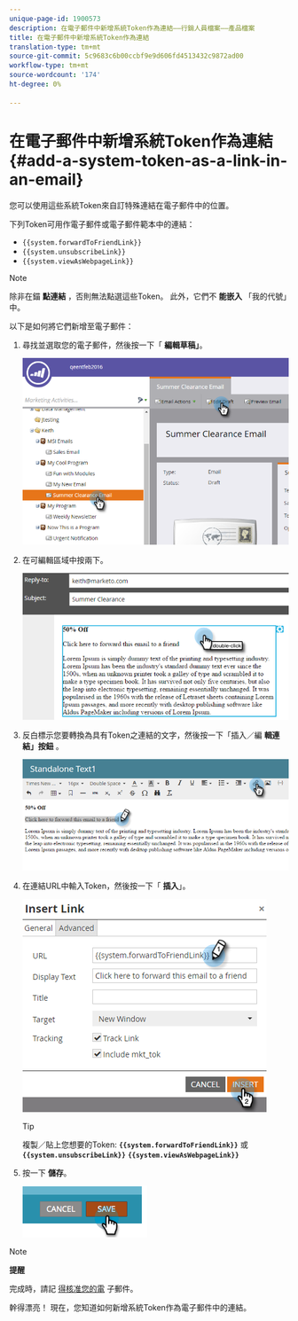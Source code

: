 ```yaml
---
unique-page-id: 1900573
description: 在電子郵件中新增系統Token作為連結——行銷人員檔案——產品檔案
title: 在電子郵件中新增系統Token作為連結
translation-type: tm+mt
source-git-commit: 5c9683c6b00ccbf9e9d606fd4513432c9872ad00
workflow-type: tm+mt
source-wordcount: '174'
ht-degree: 0%

---
```



# 在電子郵件中新增系統Token作為連結 {#add-a-system-token-as-a-link-in-an-email}

您可以使用這些系統Token來自訂特殊連結在電子郵件中的位置。

下列Token可用作電子郵件或電子郵件範本中的連結：

* `{{system.forwardToFriendLink}}`
* `{{system.unsubscribeLink}}`
* `{{system.viewAsWebpageLink}}`

>[!NOTE]
>
>除非在錨 **點連結** ，否則無法點選這些Token。 此外，它們不 **能嵌入** 「我的代號」中。

以下是如何將它們新增至電子郵件：

1. 尋找並選取您的電子郵件，然後按一下「 **編輯草稿」**。

   ![](assets/one-1.png)

1. 在可編輯區域中按兩下。

   ![](assets/two-1.png)

1. 反白標示您要轉換為具有Token之連結的文字，然後按一下「插入／編 **輯連結」按鈕** 。

   ![](assets/three-1.png)

1. 在連結URL中輸入Token，然後按一下「 **插入**」。

   ![](assets/four-1.png)

   >[!TIP]
   >
   >複製／貼上您想要的Token: **`{{system.forwardToFriendLink}}`** 或 **`{{system.unsubscribeLink}}`** **`{{system.viewAsWebpageLink}}`**

1. 按一下 **儲存**。

   ![](assets/image2014-9-17-22-3a12-3a17.png)

>[!NOTE]
>
>**提醒**
>
>完成時，請記 [得核准您的電](../../../../product-docs/email-marketing/general/creating-an-email/approve-an-email.md) 子郵件。

幹得漂亮！ 現在，您知道如何新增系統Token作為電子郵件中的連結。